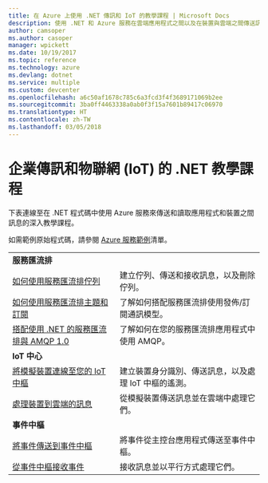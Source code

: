 ```yaml
---
title: 在 Azure 上使用 .NET 傳訊和 IoT 的教學課程 | Microsoft Docs
description: 使用 .NET 和 Azure 服務在雲端應用程式之間以及在裝置與雲端之間傳送訊息。
author: camsoper
ms.author: casoper
manager: wpickett
ms.date: 10/19/2017
ms.topic: reference
ms.technology: azure
ms.devlang: dotnet
ms.service: multiple
ms.custom: devcenter
ms.openlocfilehash: a6c50af1678c785c6a3fcd3f4f3689171069b2ee
ms.sourcegitcommit: 3ba0ff4463338a0ab0f3f15a7601b89417c06970
ms.translationtype: HT
ms.contentlocale: zh-TW
ms.lasthandoff: 03/05/2018
---
```

# <a name="net-tutorials-for-enterprise-messaging-and-internet-of-things-iot"></a>企業傳訊和物聯網 (IoT) 的 .NET 教學課程

下表連線至在 .NET 程式碼中使用 Azure 服務來傳送和讀取應用程式和裝置之間訊息的深入教學課程。

如需範例原始程式碼，請參閱 [Azure 服務範例](https://azure.microsoft.com/resources/samples/?platform=dotnet)清單。


| | |
|---|---|
| **服務匯流排** | |
| [如何使用服務匯流排佇列][1] | 建立佇列、傳送和接收訊息，以及刪除佇列。 | 
| [如何使用服務匯流排主題和訂閱][2] | 了解如何搭配服務匯流排使用發佈/訂閱通訊模型。
| [搭配使用 .NET 的服務匯流排與 AMQP 1.0][3] | 了解如何在您的服務匯流排應用程式中使用 AMQP。
|**IoT 中心**|
| [將模擬裝置連線至您的 IoT 中樞][4] | 建立裝置身分識別、傳送訊息，以及處理 IoT 中樞的遙測。 |   
| [處理裝置到雲端的訊息][5] | 從模擬裝置傳送訊息並在雲端中處理它們。 |
|**事件中樞**|
| [將事件傳送到事件中樞][6] | 將事件從主控台應用程式傳送至事件中樞。
| [從事件中樞接收事件][7] | 接收訊息並以平行方式處理它們。


[1]: /azure/service-bus-messaging/service-bus-dotnet-get-started-with-queues
[2]: /azure/service-bus-messaging/service-bus-dotnet-how-to-use-topics-subscriptions
[3]: /azure/service-bus-messaging/service-bus-amqp-dotnet
[4]: /azure/iot-hub/iot-hub-csharp-csharp-getstarted
[5]: /azure/iot-hub/iot-hub-csharp-csharp-process-d2c
[6]: /azure/event-hubs/event-hubs-dotnet-standard-getstarted-send
[7]: /azure/event-hubs/event-hubs-dotnet-standard-getstarted-receive-eph


